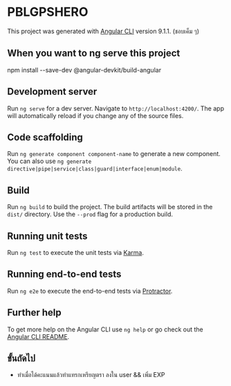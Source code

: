 # PBLGPSHERO
<!-- ชอบเค็ม ๆ -->

This project was generated with [Angular CLI](https://github.com/angular/angular-cli) version 9.1.1.
(ชอบเค็ม ๆ)

## When you want to ng serve this project
npm install --save-dev @angular-devkit/build-angular

## Development server

Run `ng serve` for a dev server. Navigate to `http://localhost:4200/`. The app will automatically reload if you change any of the source files.

## Code scaffolding

Run `ng generate component component-name` to generate a new component. You can also use `ng generate directive|pipe|service|class|guard|interface|enum|module`.

## Build

Run `ng build` to build the project. The build artifacts will be stored in the `dist/` directory. Use the `--prod` flag for a production build.

## Running unit tests

Run `ng test` to execute the unit tests via [Karma](https://karma-runner.github.io).

## Running end-to-end tests

Run `ng e2e` to execute the end-to-end tests via [Protractor](http://www.protractortest.org/).

## Further help

To get more help on the Angular CLI use `ng help` or go check out the [Angular CLI README](https://github.com/angular/angular-cli/blob/master/README.md).

## ขั้นถัดไป
- ทำเมื่อได้คะแนนแล้วทำแทรกเหรียญตรา ลงใน user && เพิ่ม EXP
